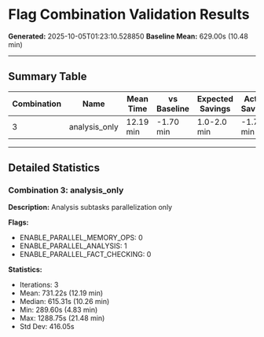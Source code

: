 # Flag Combination Validation Results

**Generated:** 2025-10-05T01:23:10.528850
**Baseline Mean:** 629.00s (10.48 min)

---

## Summary Table

| Combination | Name | Mean Time | vs Baseline | Expected Savings | Actual Savings | Status |
|-------------|------|-----------|-------------|------------------|----------------|--------|
| 3 | analysis_only | 12.19 min | -1.70 min | 1.0-2.0 min | -1.70 min | ❌ Fail |

---

## Detailed Statistics

### Combination 3: analysis_only

**Description:** Analysis subtasks parallelization only

**Flags:**
- ENABLE_PARALLEL_MEMORY_OPS: 0
- ENABLE_PARALLEL_ANALYSIS: 1
- ENABLE_PARALLEL_FACT_CHECKING: 0

**Statistics:**
- Iterations: 3
- Mean: 731.22s (12.19 min)
- Median: 615.31s (10.26 min)
- Min: 289.60s (4.83 min)
- Max: 1288.75s (21.48 min)
- Std Dev: 416.05s
